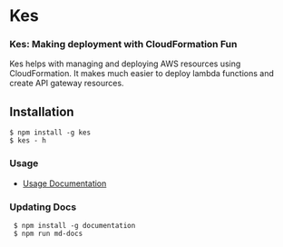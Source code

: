 # Kes
### Kes: Making deployment with CloudFormation Fun

Kes helps with managing and deploying AWS resources using CloudFormation. It makes much easier to deploy lambda functions and create API gateway resources.

## Installation

    $ npm install -g kes
    $ kes - h

### Usage

- [Usage Documentation](https://devseed.com/kes)

### Updating Docs

     $ npm install -g documentation
     $ npm run md-docs
